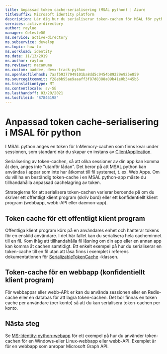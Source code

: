 ```yaml
---
title: Anpassad token cache-serialisering (MSAL python) | Azure
titleSuffix: Microsoft identity platform
description: Lär dig hur du serialiserar token-cachen för MSAL för python
services: active-directory
author: rayluo
manager: CelesteDG
ms.service: active-directory
ms.subservice: develop
ms.topic: how-to
ms.workload: identity
ms.date: 11/13/2019
ms.author: rayluo
ms.reviewer: nacanuma
ms.custom: aaddev, devx-track-python
ms.openlocfilehash: 7aaf59377949101ba8dd5c9454b89229e925e859
ms.sourcegitcommit: f28ebb95ae9aaaff3f87d8388a09b41e0b3445b5
ms.translationtype: MT
ms.contentlocale: sv-SE
ms.lasthandoff: 03/29/2021
ms.locfileid: "87846198"
---
```

# <a name="custom-token-cache-serialization-in-msal-for-python"></a>Anpassad token cache-serialisering i MSAL för python

I MSAL python anges en token för InMemory-cachen som finns kvar under sessionen, som standard när du skapar en instans av [ClientApplication](https://msal-python.readthedocs.io/en/latest/#confidentialclientapplication).

Serialisering av token-cachen, så att olika sessioner av din app kan komma åt den, anges inte "utanför lådan". Det beror på att MSAL python kan användas i appar som inte har åtkomst till fil systemet, t. ex. Web Apps. Om du vill ha en beständig token-cache i en MSAL python-app måste du tillhandahålla anpassad cachelagring av token.

Strategierna för att serialisera token-cachen varierar beroende på om du skriver ett offentligt klient program (skriv bord) eller ett konfidentiellt klient program (webbapp, webb-API eller daemon-app).

## <a name="token-cache-for-a-public-client-application"></a>Token cache för ett offentligt klient program

Offentliga klient program körs på en användares enhet och hanterar tokens för en enskild användare. I det här fallet kan du serialisera hela cacheminnet till en fil. Kom ihåg att tillhandahålla fil låsning om din app eller en annan app kan komma åt cachen samtidigt. Ett enkelt exempel på hur du serialiserar en token-cache till en fil utan att låsa finns i exemplet i referens dokumentationen för [SerializableTokenCache](https://msal-python.readthedocs.io/en/latest/#msal.SerializableTokenCache) -klassen.

## <a name="token-cache-for-a-web-app-confidential-client-application"></a>Token-cache för en webbapp (konfidentiellt klient program)

För webbappar eller webb-API: er kan du använda sessionen eller en Redis-cache eller en databas för att lagra token-cachen. Det bör finnas en token cache per användare (per konto) så att du kan serialisera token-cachen per konto.

## <a name="next-steps"></a>Nästa steg

Se [MS-Identity-python-webapp](https://github.com/Azure-Samples/ms-identity-python-webapp/blob/master/app.py#L64-L72) för ett exempel på hur du använder token-cachen för en Windows-eller Linux-webbapp eller webb-API. Exemplet är för en webbapp som anropar Microsoft Graph API.
